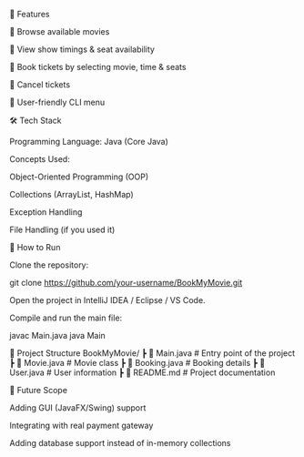 📌 Features

🔹 Browse available movies

🔹 View show timings & seat availability

🔹 Book tickets by selecting movie, time & seats

🔹 Cancel tickets

🔹 User-friendly CLI menu

🛠️ Tech Stack

Programming Language: Java (Core Java)

Concepts Used:

Object-Oriented Programming (OOP)

Collections (ArrayList, HashMap)

Exception Handling

File Handling (if you used it)

🚀 How to Run

Clone the repository:

git clone https://github.com/your-username/BookMyMovie.git


Open the project in IntelliJ IDEA / Eclipse / VS Code.

Compile and run the main file:

javac Main.java
java Main

📂 Project Structure
BookMyMovie/
 ┣ 📜 Main.java          # Entry point of the project
 ┣ 📜 Movie.java         # Movie class
 ┣ 📜 Booking.java       # Booking details
 ┣ 📜 User.java          # User information
 ┣ 📜 README.md          # Project documentation

🎯 Future Scope

Adding GUI (JavaFX/Swing) support

Integrating with real payment gateway

Adding database support instead of in-memory collections

